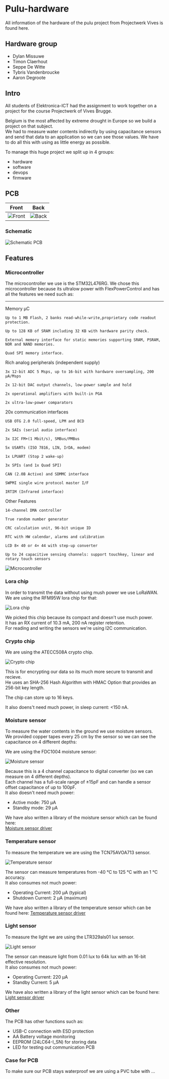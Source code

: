 # Pulu-hardware

All information of the hardware of the pulu project from Projectwerk Vives is found here.  

## Hardware group

* Dylan Missuwe  
* Timon Claerhout  
* Seppe De Witte  
* Tybris Vandenbroucke  
* Aaron Degroote  

## Intro

All students of Elektronica-ICT had the assignment to work together on a project for the course Projectwerk of Vives Brugge.  

Belgium is the most affected by extreme drought in Europe so we build a project on that subject.  
We had to measure water contents indirectly by using capacitance sensors and send that data to an application so we can see those values. We have to do all this with using as little energy as possible.  

To manage this huge project we split up in 4 groups:  

* hardware  
* software  
* devops  
* firmware  

## PCB

| Front | Back |
|---|---|
| ![Front](./img/PCB_front.PNG) | ![Back](./img/PCB_back.PNG) |

### Schematic

![Schematic PCB](./img/PCB_shematic.PNG)

## Features

### Microcontroller

The microcontroller we use is the STM32L476RG. We chose this microcontroller because its
ultralow power with FlexPowerControl and has all the features we need such as:

___

Memory µC

```text
Up to 1 MB Flash, 2 banks read-while-write,proprietary code readout protection.

Up to 128 KB of SRAM including 32 KB with hardware parity check.

External memory interface for static memories supporting SRAM, PSRAM, NOR and NAND memories.

Quad SPI memory interface.
```

Rich analog peripherals (independent supply)

```text
3x 12-bit ADC 5 Msps, up to 16-bit with hardware oversampling, 200 μA/Msps

2x 12-bit DAC output channels, low-power sample and hold

2x operational amplifiers with built-in PGA

2x ultra-low-power comparators
```

20x communication interfaces

```text
USB OTG 2.0 full-speed, LPM and BCD

2x SAIs (serial audio interface)

3x I2C FM+(1 Mbit/s), SMBus/PMBus

5x USARTs (ISO 7816, LIN, IrDA, modem)

1x LPUART (Stop 2 wake-up)

3x SPIs (and 1x Quad SPI)

CAN (2.0B Active) and SDMMC interface

SWPMI single wire protocol master I/F

IRTIM (Infrared interface)
```

Other Features

```text
14-channel DMA controller

True random number generator

CRC calculation unit, 96-bit unique ID

RTC with HW calendar, alarms and calibration

LCD 8× 40 or 4× 44 with step-up converter

Up to 24 capacitive sensing channels: support touchkey, linear and rotary touch sensors
```

![Microcontroller](./img/stm32l476rg.png)

### Lora chip

In order to transmit the data without using mush power we use LoRaWAN.  
We are using the RFM95W lora chip for that:  

![Lora chip](./img/RFM95W.PNG)

We picked this chip because its compact and doesn't use much power.  
It has an RX current of 10.3 mA, 200 nA register retention.  
For reading and writing the sensors we're using I2C communication.  

### Crypto chip

We are using the ATECC508A crypto chip.  

![Crypto chip](./img/ATEC.PNG)

This is for encrypting our data so its much more secure to transmit and recieve.  
He uses an SHA-256 Hash Algorithm with HMAC Option that provides an 256-bit key length.  

The chip can store up to 16 keys.  

It also doens't need much power, in sleep current: <150 nA.  

### Moisture sensor

To measure the water contents in the ground we use moisture sensors.  
We provided copper tapes every 25 cm by the sensor so we can see the capacitance on 4 different depths:  

We are using the FDC1004 moisture sensor:  

![Moisture sensor](./img/FDC1004.PNG)

Because this is a 4 channel capacitance to digital converter (so we can measure on 4 different depths).  
Each channel has a full-scale range of ±15pF and can handle a sensor offset capacitance of up to 100pF.  
It also doesn't need much power:

* Active mode: 750 µA
* Standby mode: 29 µA

We have also written a library of the moisture sensor which can be found here:  
[Moisture sensor driver](https://github.com/vives-projectwerk-2021/pulu-moisture-sensor.git)

### Temperature sensor

To measure the temperature we are using the TCN75AVOA713 sensor.  

![Temperature sensor](./img/TNC75.PNG)

The sensor can measure temperatures from -40 °C to 125 °C with an 1 °C accuracy.  
It also consumes not much power:

* Operating Current: 200 µA (typical)
* Shutdown Current: 2 µA (maximum)

We have also written a library of the temperature sensor which can be found here:
[Temperature sensor driver](https://github.com/vives-projectwerk-2021/pulu-temperature-sensor.git)

### Light sensor

To measure the light we are using the LTR329als01 lux sensor.  

![Light sensor](./img/LTR329.PNG)

The sensor can measure light from 0.01 lux to 64k lux with an 16-bit effective resolution.  
It also consumes not much power:

* Operating Current: 220 µA
* Standby Current: 5 µA

We have also written a library of the light sensor which can be found here:
[Light sensor driver](https://github.com/vives-projectwerk-2021/lightSensorDriver.git)

### Other

The PCB has other functions such as:

* USB-C connection with ESD protection
* AA Battery voltage monitoring
* EEPROM (24LC64-I_SN) for storing data
* LED for testing out communication PCB

### Case for PCB

To make sure our PCB stays waterproof we are using a PVC tube with ...
